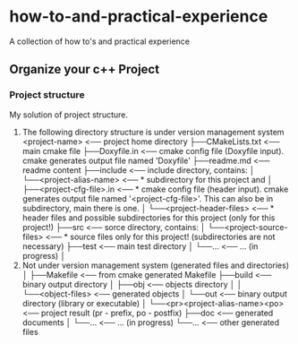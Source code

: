 # how-to-and-practical-experience
A collection of how to's and practical experience

## Organize your c++ Project

### Project structure

My solution of project structure.

 1. The following directory structure is under version management system
&lt;project-name&gt;                           <── project home directory
 ├──CMakeLists.txt                       <── main cmake file
 ├──Doxyfile.in                          <── cmake config file (Doxyfile input). cmake generates output file named 'Doxyfile'
 ├──readme.md                            <── readme content
 ├──include                              <── include directory, contains:
 │   └──&lt;project-alias-name&gt;             <──  * subdirectory for this project and
 │       ├──&lt;project-cfg-file&gt;.in        <──  * cmake config file (header input). cmake generates output file named '&lt;project-cfg-file&gt;'. This can also be in subdirectory, main there is one.
 │       └──&lt;project-header-files&gt;       <──  * header files and possible subdirectories for this project (only for this project!)
 ├──src                                  <── sorce directory, contains:
 │   └──&lt;project-source-files&gt;           <──  * source files only for this project! (subdirectories are not necessary)
 ├──test                                 <── main test directory
 │   └──...                              <── ... (in progress)
 │
 2. Not under version management system (generated files and directories)
 │
 ├──Makefile                             <── from cmake generated Makefile
 ├──build                                <── binary output directory
 │   ├──obj                              <── objects directory
 │   │   └──&lt;object-files&gt;               <── generated objects
 │   └──out                              <── binary output directory (library or executable)
 │       └──&lt;pr&gt;&lt;project-alias-name&gt;&lt;po&gt; <── project result (pr - prefix, po - postfix)
 ├──doc                                  <── generated documents
 │   └──...                              <── ... (in progress)
 └──...                                  <── other generated files
